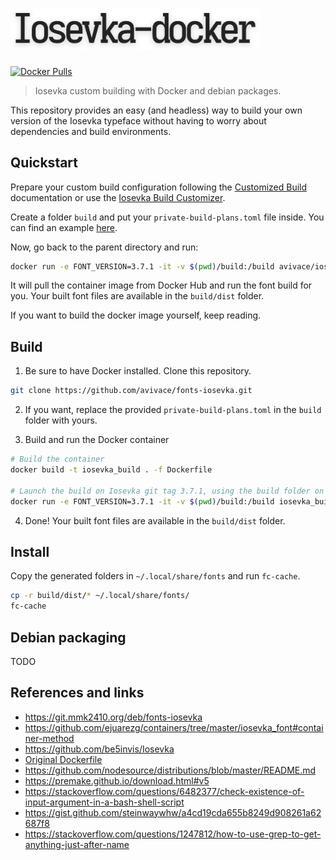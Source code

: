 # <img src=".meta/header.png" alt="iosevka-docker" width="400px"/>

[![Docker Pulls](https://img.shields.io/docker/pulls/avivace/iosevka-build?style=flat-square)](https://hub.docker.com/r/avivace/iosevka-build)

> Iosevka custom building with Docker and debian packages.

This repository provides an easy (and headless) way to build your own version of the Iosevka typeface without having to worry about dependencies and build environments.

## Quickstart

Prepare your custom build configuration following the [Customized Build](https://github.com/be5invis/Iosevka#customized-build) documentation or use the [Iosevka Build Customizer](https://typeof.net/Iosevka/customizer).

Create a folder `build` and put your `private-build-plans.toml` file inside. You can find an example [here](https://github.com/avivace/fonts-iosevka/blob/master/build/private-build-plans.toml).

Now, go back to the parent directory and run:

```bash
docker run -e FONT_VERSION=3.7.1 -it -v $(pwd)/build:/build avivace/iosevka_build
```

It will pull the container image from Docker Hub and run the font build for you. Your built font files are available in the `build/dist` folder.

If you want to build the docker image yourself, keep reading.

## Build

1. Be sure to have Docker installed. Clone this repository.

```bash
git clone https://github.com/avivace/fonts-iosevka.git
``` 

2. If you want, replace the provided `private-build-plans.toml` in the `build` folder with yours.

3. Build and run the Docker container

```bash
# Build the container
docker build -t iosevka_build . -f Dockerfile

# Launch the build on Iosevka git tag 3.7.1, using the build folder on the host
docker run -e FONT_VERSION=3.7.1 -it -v $(pwd)/build:/build iosevka_build
```

4. Done! Your built font files are available in the `build/dist` folder.

## Install

Copy the generated folders in `~/.local/share/fonts` and run `fc-cache`.

```bash
cp -r build/dist/* ~/.local/share/fonts/
fc-cache
```

## Debian packaging

TODO

## References and links

- https://git.mmk2410.org/deb/fonts-iosevka
- https://github.com/ejuarezg/containers/tree/master/iosevka_font#container-method
- https://github.com/be5invis/Iosevka
- [Original Dockerfile](https://gist.github.com/tasuten/0431d8af3e7b5ad5bc5347ce2d7045d7)
- https://github.com/nodesource/distributions/blob/master/README.md
- https://premake.github.io/download.html#v5
- https://stackoverflow.com/questions/6482377/check-existence-of-input-argument-in-a-bash-shell-script
- https://gist.github.com/steinwaywhw/a4cd19cda655b8249d908261a62687f8
- https://stackoverflow.com/questions/1247812/how-to-use-grep-to-get-anything-just-after-name